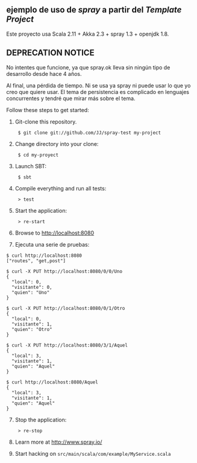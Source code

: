 ## ejemplo de uso de _spray_ a partir del *Template Project*

Este proyecto usa Scala 2.11 + Akka 2.3 + spray 1.3 + openjdk 1.8.

## DEPRECATION NOTICE

No intentes que funcione, ya que spray.ok lleva sin ningún tipo de
desarrollo desde hace 4 años. 

Al final, una pérdida de tiempo. Ni se usa ya spray ni puede usar lo
que yo creo que quiere usar. El tema de persistencia es complicado en
lenguajes concurrentes y tendré que mirar más sobre el tema.

Follow these steps to get started:

1. Git-clone this repository.

        $ git clone git://github.com/JJ/spray-test my-project

2. Change directory into your clone:

        $ cd my-proyect

3. Launch SBT:

        $ sbt

4. Compile everything and run all tests:

        > test

5. Start the application:

        > re-start

6. Browse to [http://localhost:8080](http://localhost:8080/)


8. Ejecuta una serie de pruebas:

```
$ curl http://localhost:8080
["routes", "get,post"]

$ curl -X PUT http://localhost:8080/0/0/Uno 
{
  "local": 0,
  "visitante": 0,
  "quien": "Uno"
}

$ curl -X PUT http://localhost:8080/0/1/Otro
{
  "local": 0,
  "visitante": 1,
  "quien": "Otro"
}                                                                              

$ curl -X PUT http://localhost:8080/3/1/Aquel
{
  "local": 3,
  "visitante": 1,
  "quien": "Aquel"
}                                                                              

$ curl http://localhost:8080/Aquel     
{
  "local": 3,
  "visitante": 1,
  "quien": "Aquel"
}
```

7. Stop the application:

        > re-stop

8. Learn more at http://www.spray.io/

9. Start hacking on `src/main/scala/com/example/MyService.scala`
